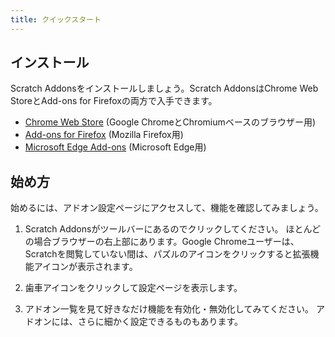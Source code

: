 ```yaml
---
title: クイックスタート
---
```


## インストール

Scratch Addonsをインストールしましょう。Scratch AddonsはChrome Web StoreとAdd-ons for Firefoxの両方で入手できます。

- [Chrome Web Store](https://chrome.google.com/webstore/detail/fbeffbjdlemaoicjdapfpikkikjoneco) (Google ChromeとChromiumベースのブラウザー用)
- [Add-ons for Firefox](https://addons.mozilla.org/firefox/addon/scratch-messaging-extension/) (Mozilla Firefox用)
- [Microsoft Edge Add-ons](https://microsoftedge.microsoft.com/addons/detail/iliepgjnemckemgnledoipfiilhajdjj) (Microsoft Edge用) 

## 始め方

始めるには、アドオン設定ページにアクセスして、機能を確認してみましょう。

<!-- TODO: 画像を追加 -->

1. Scratch Addonsがツールバーにあるのでクリックしてください。
   ほとんどの場合ブラウザーの右上部にあります。Google Chromeユーザーは、Scratchを閲覧していない間は、パズルのアイコンをクリックすると拡張機能アイコンが表示されます。

2. 歯車アイコンをクリックして設定ページを表示します。

3. アドオン一覧を見て好きなだけ機能を有効化・無効化してみてください。
   アドオンには、さらに細かく設定できるものもあります。